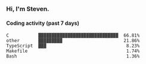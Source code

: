 ### Hi, I'm Steven.

#### Coding activity (past 7 days)
```
C           ▓▓▓▓▓▓▓▓▓▓▓▓▓▓▓▓▓▓▓▓▓▓▓▓▓▓▓▓▓▓  66.81%
other       ▓▓▓▓▓▓▓▓▓                       21.86%
TypeScript  ▓▓▓                              8.23%
Makefile                                     1.74%
Bash                                         1.36%
```
